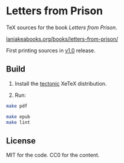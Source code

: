 # Letters from Prison

TeX sources for the book _Letters from Prison_.

[laniakeabooks.org/books/letters-from-prison/](https://laniakeabooks.org/books/letters-from-prison/)

First printing sources in
[v1.0](https://github.com/laniakeabooks/book-letters-from-prison/releases/tag/v1.0) release.

## Build

1. Install the [tectonic](https://github.com/tectonic-typesetting/tectonic) XeTeX distribution.

2. Run:

```sh
make pdf
```

```sh
make epub
make lint
```

## License

MIT for the code. CC0 for the content.
